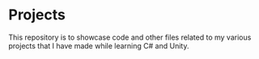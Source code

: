 # Projects

This repository is to showcase code and other files related to my various projects that I have made while learning C# and Unity.
